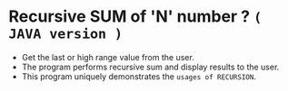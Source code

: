 # Recursive SUM of 'N' number ? `( JAVA version )`

* Get the last or high range value from the user.
* The program performs recursive sum and display results to the user.
* This program uniquely demonstrates the `usages of RECURSION`.